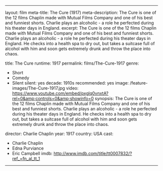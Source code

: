 ---

layout: film
meta-title: The Cure (1917) 
meta-description:  The Cure is one of the 12 films Chaplin made with Mutual Films Company and one of his best and funniest shorts. Charlie plays an alcoholic - a role he perfected during his theater days in England. 
excerpt: The Cure is one of the 12 films Chaplin made with Mutual Films Company and one of his best and funniest shorts. Charlie plays an alcoholic - a role he perfected during his theater days in England. He checks into a health spa to dry out, but takes a suitcase full of alcohol with him and soon gets extremely drunk and throw the place into chaos.

title: The Cure
runtime: 1917
permalink: films/The-Cure-1917
genre: 
- Short
- Comedy 
- Silent
silent: yes
decade: 1910s
recommended: yes
image: /feature-images/The-Cure-1917.jpg
video: https://www.youtube.com/embed/pxglq0vnxtA?rel=0&amp;controls=0&amp;showinfo=0
synopsis: The Cure is one of the 12 films Chaplin made with Mutual Films Company and one of his best and funniest shorts. Charlie plays an alcoholic - a role he perfected during his theater days in England. He checks into a health spa to dry out, but takes a suitcase full of alcohol with him and soon gets extremely drunk and throw the place into chaos.

director: Charlie Chaplin
year: 1917
country: USA
cast: 
- Charlie Chaplin
- Edna Purviance
- Eric Campbell
imdb: http://www.imdb.com/title/tt0007832/?ref_=fn_al_tt_1

---